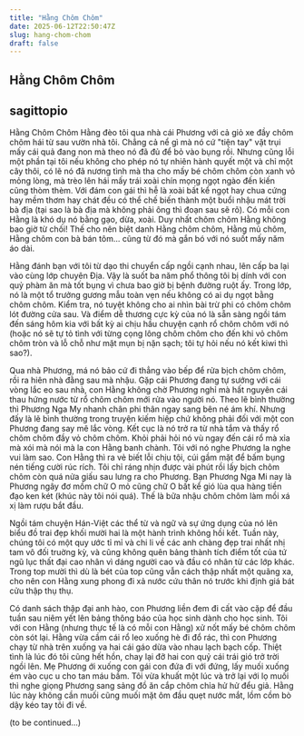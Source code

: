 ```yaml
---
title: "Hằng Chôm Chôm"
date: 2025-06-12T22:50:47Z
slug: hang-chom-chom
draft: false
---
```


## Hằng Chôm Chôm

## sagittopio

Hằng Chôm Chôm
Hằng đèo tôi qua nhà cái Phương với cả giỏ xe đầy chôm chôm hái từ sau vườn nhà tôi. Chẳng cả nể gì mà nó cứ "tiện tay" vặt trụi mấy cái quả đang non mà theo nó đã đủ để bỏ vào bụng rồi. Nhưng cũng lỗi một phần tại tôi nếu không cho phép nó tự nhiên hành quyết một và chỉ một cây thôi, có lẽ nó đã nương tình mà tha cho mấy bé chôm chôm còn xanh vỏ mỏng lòng, mà trèo lên hái mấy trái xoài chín mọng ngọt ngào đến kiến cũng thòm thèm. Với đám con gái thì hễ là xoài bất kể ngọt hay chua cứng hay mềm thơm hay chát đều có thể chế biến thành một buổi nhậu mát trời bà địa (tại sao là bà địa mà không phải ông thì đoạn sau sẽ rõ). Có mỗi con Hằng là khó dụ nó bằng gạo, dừa, xoài. Duy nhất chôm chôm Hằng không bao giờ từ chối! Thế cho nên biệt danh Hằng chôm chôm, Hằng mủ chôm, Hằng chôm con bà bán tôm... cũng từ đó mà gắn bó với nó suốt mấy năm áo dài.
 
Hằng đánh bạn với tôi từ dạo thi chuyển cấp ngồi cạnh nhau, lên cấp ba lại vào cùng lớp chuyên Địa. Vậy là suốt ba năm phổ thông tôi bị dính với con quỷ phàm ăn mà tốt bụng vì chưa bao giờ bị bệnh đường ruột ấy. Trong lớp, nó là một tổ trưởng gương mẫu toàn vẹn nếu không có ai dụ ngọt bằng chôm chôm. Kiểm tra, nó tuyệt không cho ai nhìn bài trừ phi có chôm chôm lót đường cửa sau. Và điểm dễ thương cực kỳ của nó là sẵn sàng ngồi tám đến sáng hôm kia với bất kỳ ai chịu hầu chuyện cạnh rổ chôm chôm với nó (hoặc nó sẽ tự tỏ tình với từng cọng lông chôm chôm cho đến khi vỏ chôm chôm tròn và lỗ chỗ như mặt mụn bị nặn sạch; tôi tự hỏi nếu nó kết kiwi thì sao?).
 
Qua nhà Phương, má nó bảo cứ đi thẳng vào bếp để rửa bịch chôm chôm, rồi ra hiên nhà đằng sau mà nhậu. Gặp cái Phương đang tự sướng với cái vòng lắc eo sau nhà, con Hằng không chờ Phương nghỉ mà hất nguyên cái thau hứng nước từ rổ chôm chôm mới rửa vào người nó. Theo lẽ bình thường thì Phương Nga My nhanh chân phi thân ngay sang bên né ám khí. Nhưng đấy là lẽ bình thường trong truyện kiếm hiệp chứ không phải đối với một con Phương đang say mê lắc vòng. Kết cục là nó trở ra từ nhà tắm và thấy rổ chôm chôm đầy vỏ chôm chôm. Khỏi phải hỏi nó vù ngay đến cái rổ mà xỉa mà xói mà nói mà la con Hằng banh chành. Tôi với nó nghe Phương la nghe vui làm sao. Con Hằng thì ra vẻ biết lỗi chịu tội, cúi gầm mặt để bấm bụng nén tiếng cười rúc rích. Tôi chỉ ráng nhịn được vài phút rồi lấy bịch chôm chôm còn quá nửa giấu sau lưng ra cho Phương. Bạn Phương Nga Mi nay là Phương ngây đơ mồm chữ O mỏ cũng chữ O bất kể gió lùa qua hàng tiền đạo ken két (khúc này tôi nói quá). Thế là bữa nhậu chôm chôm làm mồi xá xị làm rượu bắt đầu.
 
Ngồi tám chuyện Hán-Việt các thể từ và ngữ và sự ứng dụng của nó lên biểu đồ trai đẹp khối mười hai là một hành trình không hồi kết. Tuần này, chúng tôi có một quy ước tỉ mỉ và chi li về các anh chàng đẹp trai nhất nhị tam vô đối truờng kỳ, và cũng không quên bảng thành tích điểm tốt của tứ ngũ lục thất đại cao nhân vì dáng người cao và đầu có nhân từ các lớp khác. Trong top mười thì dù là bét của top cũng vẫn cách thập nhất một quãng xa, cho nên con Hằng xung phong đi xả nước cứu thân nó trước khi định giá bát cửu thập thụ thụ.
 
Có danh sách thập đại anh hào, con Phương liền đem đi cất vào cặp để đầu tuần sau niêm yết lên bảng thông báo của học sinh dành cho học sinh. Tôi với con Hằng (nhưng thực tế là có mỗi con Hằng) xử nốt mấy bé chôm chôm còn sót lại. Hằng vừa cầm cái rổ leo xuống hè đi đổ rác, thì con Phương chạy từ nhà trên xuống va hai cái gáo dừa vào nhau lạch bạch cốp. Thiệt tình là lúc đó tôi cũng hết hồn, chay lại đỡ hai con quỷ cái trái gió trở trời ngồi lên. Mẹ Phương ới xuống con gái con đứa đi với đứng, lấy muối xuống ém vào cục u cho tan máu bầm. Tôi vừa khuất một lúc và trở lại với lọ muối thì nghe giọng Phương sang sảng đồ ăn cắp chôm chỉa hử hử đểu giả. Hằng lúc này không cần muối cũng muối mặt ôm đầu quẹt nước mắt, lồm cồm bò dậy kéo tay tôi đi về.
 
(to be continued...)